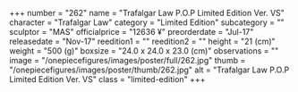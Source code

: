 +++
number = "262"
name = "Trafalgar Law P.O.P Limited Edition Ver. VS"
character = "Trafalgar Law"
category = "Limited Edition"
subcategory = ""
sculptor = "MAS"
officialprice = "12636 ¥"
preorderdate = "Jul-17"
releasedate = "Nov-17"
reedition1 = ""
reedition2 = ""
height = "21 (cm)"
weight = "500 (g)"
boxsize = "24.0 x 24.0 x 23.0 (cm)"
observations = ""
image = "/onepiecefigures/images/poster/full/262.jpg"
thumb = "/onepiecefigures/images/poster/thumb/262.jpg"
alt = "Trafalgar Law P.O.P Limited Edition Ver. VS"
class = "limited-edition"
+++
